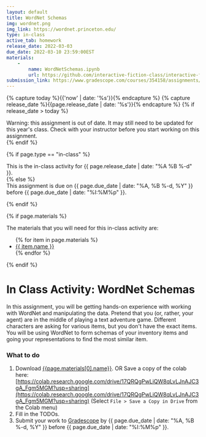 ```yaml
---
layout: default
title: WordNet Schemas
img: wordnet.png
img_link: https://wordnet.princeton.edu/
type: in-class
active_tab: homework
release_date: 2022-03-03
due_date: 2022-03-10 23:59:00EST
materials:
    - 
        name: WordNetSchemas.ipynb
        url: https://github.com/interactive-fiction-class/interactive-fiction-class.github.io/blob/master/in_class_activities/schemas/WordNetSchemas.ipynb
submission_link: https://www.gradescope.com/courses/354158/assignments/1905780
---
```


<!-- Check whether the assignment is ready to release -->
{% capture today %}{{'now' | date: '%s'}}{% endcapture %}
{% capture release_date %}{{page.release_date | date: '%s'}}{% endcapture %}
{% if release_date > today %} 
<div class="alert alert-danger">
Warning: this assignment is out of date.  It may still need to be updated for this year's class.  Check with your instructor before you start working on this assignment.
</div>
{% endif %}
<!-- End of check whether the assignment is up to date -->



{% if page.type == "in-class" %}
<!-- In class activity -->
<div class="alert alert-info">
This is the in-class activity for {{ page.release_date | date: "%A %B %-d" }}.
</div>
{% else %}
<!-- Homework assignment -->
<div class="alert alert-info">
This assignment is due on {{ page.due_date | date: "%A, %B %-d, %Y" }} before {{ page.due_date | date: "%I:%M%p" }}. 
</div>

{% endif %}

{% if page.materials %}
<div class="alert alert-info">
The materials that you will need for this in-class activity are:
<ul>
{% for item in page.materials %}
<li><a href="{{item.url}}">{{ item.name }}</a></li>
{% endfor %}
</ul>
</div>
{% endif %}



In Class Activity: WordNet Schemas
=============================================================

In this assignment, you will be getting hands-on experience with working with WordNet and manipulating the data.
Pretend that you (or, rather, your agent) are in the middle of playing a text adventure game. Different characters are asking for various items, but you don't have the exact items. You will be using WordNet to form schemas of your inventory items and going your representations to find the most similar item.



### What to do 

1. Download [{{page.materials[0].name}}]({{page.materials[0].url}}). OR Save a copy of the colab here: [https://colab.research.google.com/drive/17QRQgPwLiQW8qLvLJnAJC3gA_Fgm5MGM?usp=sharing](https://colab.research.google.com/drive/17QRQgPwLiQW8qLvLJnAJC3gA_Fgm5MGM?usp=sharing) (Select `File > Save a Copy in Drive` from the Colab menu)
2. Fill in the TODOs.
3. Submit your work to [Gradescope]({{page.submission_link}}) by {{ page.due_date | date: "%A, %B %-d, %Y" }} before {{ page.due_date | date: "%I:%M%p" }}. 


